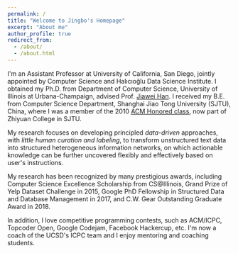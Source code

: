 ```yaml
---
permalink: /
title: "Welcome to Jingbo's Homepage"
excerpt: "About me"
author_profile: true
redirect_from: 
  - /about/
  - /about.html
---
```



I'm an Assistant Professor at University of California, San Diego, jointly appointed by Computer Science and Halıcıoğlu Data Science Institute. I obtained my Ph.D. from Department of Computer Science, University of Illinois at Urbana-Champaign, advised Prof. [Jiawei Han](http://hanj.cs.illinois.edu/). I received my B.E. from Computer Science Department, Shanghai Jiao Tong University (SJTU), China, where I was a member of the 2010 [ACM Honored class](http://acm.sjtu.edu.cn/), now part of Zhiyuan College in SJTU. 

My research focuses on developing principled *data-driven* approaches, with *little human curation and labeling*, to transform unstructured text data into structured heterogeneous information networks, on which actionable knowledge can be further uncovered flexibly and effectively based on user's instructions.

My research has been recognized by many prestigious awards, including Computer Science Excellence Scholarship from CS@Illinois, Grand Prize of Yelp Dataset Challenge in 2015, Google PhD Fellowship in Structured Data and Database Management in 2017, and C.W. Gear Outstanding Graduate Award in 2018.

In addition, I love competitive programming contests, such as ACM/ICPC, Topcoder Open, Google Codejam, Facebook Hackercup, etc. I'm now a coach of the UCSD's ICPC team and I enjoy mentoring and coaching students.